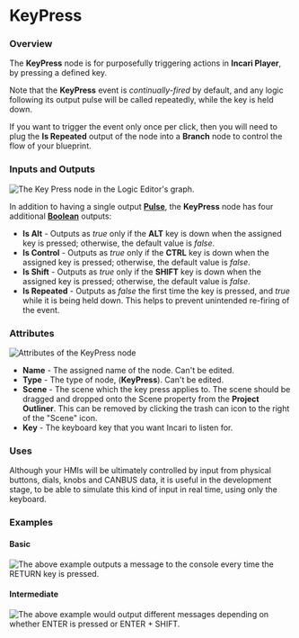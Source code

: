 # KeyPress

### Overview

The **KeyPress** node is for purposefully triggering actions in **Incari Player**, by pressing a defined key.

Note that the **KeyPress** event is _continually-fired_ by default, and any logic following its output pulse will be called repeatedly, while the key is held down.

If you want to trigger the event only once per click, then you will need to plug the **Is Repeated** output  of the node into a **Branch** node to control the flow of your blueprint.

### Inputs and Outputs

![The Key Press node in the Logic Editor&apos;s graph. ](../../../.gitbook/assets/keypressnode.png)

In addition to having a single output [**Pulse**](), the **KeyPress** node has four additional [**Boolean**](../../data-types/bool.md) outputs:

* **Is Alt** - Outputs as _true_ only if the **ALT** key is down when the assigned key is pressed; otherwise, the default value is _false_.
* **Is Control** - Outputs as _true_ only if the **CTRL** key is down when the assigned key is pressed; otherwise, the default value is _false_.
* **Is Shift** - Outputs as _true_ only if the **SHIFT** key is down when the assigned key is pressed; otherwise, the default value is _false_.
* **Is Repeated** - Outputs as _false_ the first time the key is pressed, and _true_ while it is being held down. This helps to prevent unintended re-firing of the event.

### Attributes

![Attributes of the KeyPress node](../../../.gitbook/assets/keypressproperties.png)

* **Name** - The assigned name of the node. Can't be edited.
* **Type** - The type of node, \(**KeyPress**\). Can't be edited.
* **Scene** - The scene which the key press applies to. The scene should be dragged and dropped onto the Scene property from the **Project Outliner**. This can be removed by clicking the trash can icon to the right of the "Scene" icon.
* **Key** - The keyboard key that you want Incari to listen for.

### Uses

Although your HMIs will be ultimately controlled by input from physical buttons, dials, knobs and CANBUS data, it is useful in the development stage, to be able to simulate this kind of input in real time, using only the keyboard.

### Examples

#### Basic

![The above example outputs a message to the console every time the RETURN key is pressed.](../../../.gitbook/assets/keypressbasic.png)

#### Intermediate

![The above example would output different messages depending on whether ENTER is pressed or ENTER + SHIFT.](../../../.gitbook/assets/keypressadvanced.png)



